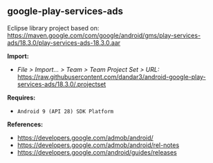 ## google-play-services-ads

Eclipse library project based on:<br/>
https://maven.google.com/com/google/android/gms/play-services-ads/18.3.0/play-services-ads-18.3.0.aar

**Import:**
- _File > Import... > Team > Team Project Set > URL:_<br/>
  https://raw.githubusercontent.com/dandar3/android-google-play-services-ads/18.3.0/.projectset

**Requires:**
- `Android 9 (API 28) SDK Platform`

**References:**
- https://developers.google.com/admob/android/
- https://developers.google.com/admob/android/rel-notes
- https://developers.google.com/android/guides/releases